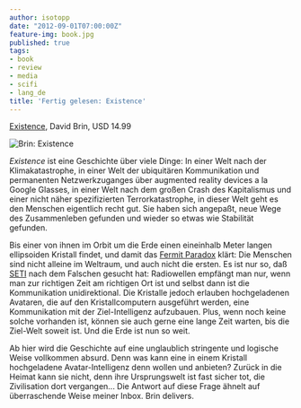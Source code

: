 ```yaml
---
author: isotopp
date: "2012-09-01T07:00:00Z"
feature-img: book.jpg
published: true
tags:
- book
- review
- media
- scifi
- lang_de
title: 'Fertig gelesen: Existence'
---
```

[Existence](http://www.amazon.com/Existence-ebook/dp/B0079XPMQS),
David Brin, USD 14.99

![Brin: Existence](https://blog.koehntopp.info/uploads/existence.png)

_Existence_ ist eine Geschichte über viele Dinge: In einer Welt nach der
Klimakatastrophe, in einer Welt der ubiquitären Kommunikation und
permanenten Netzwerkzuganges über augmented reality devices a la Google
Glasses, in einer Welt nach dem großen Crash des Kapitalismus und einer
nicht näher spezifizierten Terrorkatastrophe, in dieser Welt geht es den
Menschen eigentlich recht gut.  Sie haben sich angepaßt, neue Wege des
Zusammenleben gefunden und wieder so etwas wie Stabilität gefunden.

Bis einer von ihnen im Orbit um die Erde einen eineinhalb Meter langen
ellipsoiden Kristall findet, und damit das
[Fermit Paradox](http://en.wikipedia.org/wiki/Fermi_paradox)
klärt: Die Menschen sind nicht alleine im Weltraum, und auch nicht die
ersten.  Es ist nur so, daß
[SETI](http://en.wikipedia.org/wiki/SETI)
nach dem Falschen gesucht hat: Radiowellen empfängt man nur, wenn man zur
richtigen Zeit am richtigen Ort ist und selbst dann ist die Kommunikation
unidirektional.  Die Kristalle jedoch erlauben hochgeladenen Avataren, die
auf den Kristallcomputern ausgeführt werden, eine Kommunikation mit der
Ziel-Intelligenz aufzubauen.  Plus, wenn noch keine solche vorhanden ist,
können sie auch gerne eine lange Zeit warten, bis die Ziel-Welt soweit ist.
Und die Erde ist nun so weit.

Ab hier wird die Geschichte auf eine unglaublich stringente und logische
Weise vollkommen absurd.  Denn was kann eine in einem Kristall hochgeladene
Avatar-Intelligenz denn wollen und anbieten?  Zurück in die Heimat kann sie
nicht, denn ihre Ursprungswelt ist fast sicher tot, die Zivilisation dort
vergangen...  Die Antwort auf diese Frage ähnelt auf überraschende Weise
meiner Inbox.  Brin delivers.
